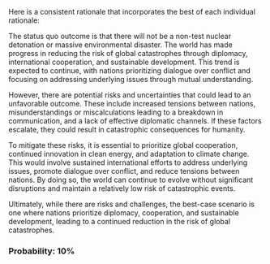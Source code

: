 Here is a consistent rationale that incorporates the best of each individual rationale:

The status quo outcome is that there will not be a non-test nuclear detonation or massive environmental disaster. The world has made progress in reducing the risk of global catastrophes through diplomacy, international cooperation, and sustainable development. This trend is expected to continue, with nations prioritizing dialogue over conflict and focusing on addressing underlying issues through mutual understanding.

However, there are potential risks and uncertainties that could lead to an unfavorable outcome. These include increased tensions between nations, misunderstandings or miscalculations leading to a breakdown in communication, and a lack of effective diplomatic channels. If these factors escalate, they could result in catastrophic consequences for humanity.

To mitigate these risks, it is essential to prioritize global cooperation, continued innovation in clean energy, and adaptation to climate change. This would involve sustained international efforts to address underlying issues, promote dialogue over conflict, and reduce tensions between nations. By doing so, the world can continue to evolve without significant disruptions and maintain a relatively low risk of catastrophic events.

Ultimately, while there are risks and challenges, the best-case scenario is one where nations prioritize diplomacy, cooperation, and sustainable development, leading to a continued reduction in the risk of global catastrophes.

### Probability: 10%